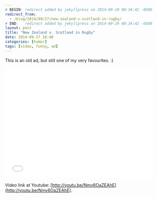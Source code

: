 ```yaml
---
# BEGIN: redirect added by jekyllpress on 2014-09-29 00:34:42 -0500
redirect_from:
  - /blog/2014/09/27/new-zealand-v-scotland-in-rugby/
# END:   redirect added by jekyllpress on 2014-09-29 00:34:42 -0500
layout: post
title: "New Zealand v. Scotland in Rugby"
date: 2014-09-27 16:40
categories: [humor]
tags: [video, funny, ad]
---
```

This is an old ad, but still one of my very favourites. :)

<iframe width="480" height="360" src="//www.youtube.com/embed/Nmy6OaZEAhE?rel=0" frameborder="0" allowfullscreen></iframe>

Video link at Youtube: [http://youtu.be/Nmy6OaZEAhE](http://youtu.be/Nmy6OaZEAhE).

